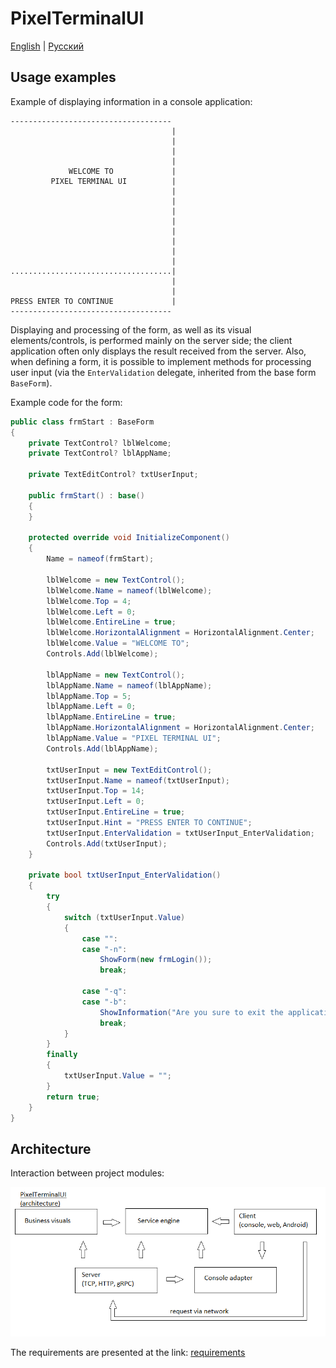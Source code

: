 # PixelTerminalUI

[English](README.md) | [Русский](README.ru.md)

## Usage examples

Example of displaying information in a console application:

```
------------------------------------
                                    |
                                    |
                                    |
                                    |
             WELCOME TO             |
         PIXEL TERMINAL UI          |
                                    |
                                    |
                                    |
                                    |
                                    |
                                    |
                                    |
                                    |
....................................|
                                    |
                                    |
PRESS ENTER TO CONTINUE             |
------------------------------------
```

Displaying and processing of the form, as well as its visual elements/controls, is performed mainly on the server side; the client application often only displays the result received from the server. Also, when defining a form, it is possible to implement methods for processing user input (via the `EnterValidation` delegate, inherited from the base form `BaseForm`).

Example code for the form:

```C#
public class frmStart : BaseForm
{
    private TextControl? lblWelcome;
    private TextControl? lblAppName;

    private TextEditControl? txtUserInput;

    public frmStart() : base()
    {
    }
    
    protected override void InitializeComponent()
    {
        Name = nameof(frmStart);
        
        lblWelcome = new TextControl();
        lblWelcome.Name = nameof(lblWelcome);
        lblWelcome.Top = 4;
        lblWelcome.Left = 0;
        lblWelcome.EntireLine = true;
        lblWelcome.HorizontalAlignment = HorizontalAlignment.Center;
        lblWelcome.Value = "WELCOME TO";
        Controls.Add(lblWelcome);

        lblAppName = new TextControl();
        lblAppName.Name = nameof(lblAppName);
        lblAppName.Top = 5;
        lblAppName.Left = 0;
        lblAppName.EntireLine = true;
        lblAppName.HorizontalAlignment = HorizontalAlignment.Center;
        lblAppName.Value = "PIXEL TERMINAL UI";
        Controls.Add(lblAppName);

        txtUserInput = new TextEditControl();
        txtUserInput.Name = nameof(txtUserInput);
        txtUserInput.Top = 14;
        txtUserInput.Left = 0;
        txtUserInput.EntireLine = true;
        txtUserInput.Hint = "PRESS ENTER TO CONTINUE";
        txtUserInput.EnterValidation = txtUserInput_EnterValidation;
        Controls.Add(txtUserInput);
    }

    private bool txtUserInput_EnterValidation()
    {
        try
        {
            switch (txtUserInput.Value)
            {
                case "":
                case "-n":
                    ShowForm(new frmLogin());
                    break;

                case "-q":
                case "-b":
                    ShowInformation("Are you sure to exit the application?");
                    break;
            }
        }
        finally
        {
            txtUserInput.Value = "";
        }
        return true;
    }
}
```

## Architecture

Interaction between project modules:

![PixelTerminalUI.architecture](docs/img/PixelTerminalUI.architecture.png)

The requirements are presented at the link: [requirements](docs/requirements.ru.md)
